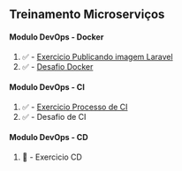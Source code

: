 ## Treinamento Microserviços

#### Modulo DevOps - Docker

1. :white_check_mark: - [Exercicio Publicando imagem Laravel](https://github.com/p2sousa/docker-laravel/blob/master/exercicio1.md)
2. :white_check_mark: - [Desafio Docker](https://github.com/p2sousa/docker-laravel/blob/master/exercicio2.md)

#### Modulo DevOps - CI

1. :white_check_mark: - [Exercicio Processo de CI](https://github.com/p2sousa/docker-laravel/blob/master/exercicio3.md)
2. :white_check_mark: - Desafio de CI

#### Modulo DevOps - CD

1. :black_square_button: - Exercicio CD
